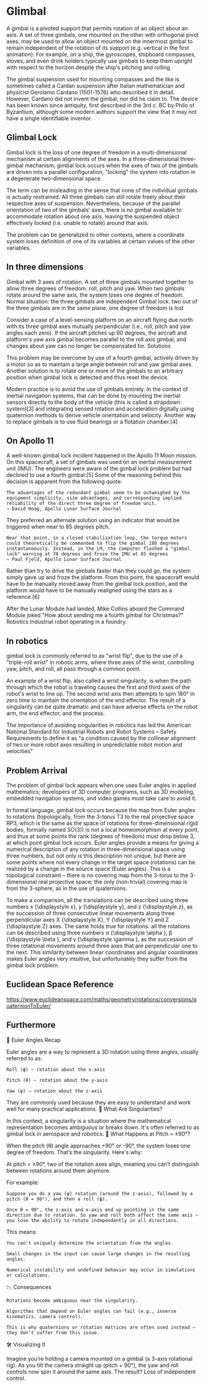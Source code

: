 # Glimbal

A gimbal is a pivoted support that permits rotation of an object about an axis. A set of three gimbals, one mounted on the other with orthogonal pivot axes, may be used to allow an object mounted on the innermost gimbal to remain independent of the rotation of its support (e.g. vertical in the first animation). For example, on a ship, the gyroscopes, shipboard compasses, stoves, and even drink holders typically use gimbals to keep them upright with respect to the horizon despite the ship's pitching and rolling.

The gimbal suspension used for mounting compasses and the like is sometimes called a Cardan suspension after Italian mathematician and physicist Gerolamo Cardano (1501–1576) who described it in detail. However, Cardano did not invent the gimbal, nor did he claim to. The device has been known since antiquity, first described in the 3rd c. BC by Philo of Byzantium, although some modern authors support the view that it may not have a single identifiable inventor.

## Glimbal Lock

Gimbal lock is the loss of one degree of freedom in a multi-dimensional mechanism at certain alignments of the axes. In a three-dimensional three-gimbal mechanism, gimbal lock occurs when the axes of two of the gimbals are driven into a parallel configuration, "locking" the system into rotation in a degenerate two-dimensional space.

The term can be misleading in the sense that none of the individual gimbals is actually restrained. All three gimbals can still rotate freely about their respective axes of suspension. Nevertheless, because of the parallel orientation of two of the gimbals' axes, there is no gimbal available to accommodate rotation about one axis, leaving the suspended object effectively locked (i.e. unable to rotate) around that axis.

The problem can be generalized to other contexts, where a coordinate system loses definition of one of its variables at certain values of the other variables.

## In three dimensions

Gimbal with 3 axes of rotation. A set of three gimbals mounted together to allow three degrees of freedom: roll, pitch and yaw. When two gimbals rotate around the same axis, the system loses one degree of freedom.
Normal situation: the three gimbals are independent
Gimbal lock: two out of the three gimbals are in the same plane, one degree of freedom is lost

Consider a case of a level-sensing platform on an aircraft flying due north with its three gimbal axes mutually perpendicular (i.e., roll, pitch and yaw angles each zero). If the aircraft pitches up 90 degrees, the aircraft and platform's yaw axis gimbal becomes parallel to the roll axis gimbal, and changes about yaw can no longer be compensated for.
Solutions

This problem may be overcome by use of a fourth gimbal, actively driven by a motor so as to maintain a large angle between roll and yaw gimbal axes. Another solution is to rotate one or more of the gimbals to an arbitrary position when gimbal lock is detected and thus reset the device.

Modern practice is to avoid the use of gimbals entirely. In the context of inertial navigation systems, that can be done by mounting the inertial sensors directly to the body of the vehicle (this is called a strapdown system)[3] and integrating sensed rotation and acceleration digitally using quaternion methods to derive vehicle orientation and velocity. Another way to replace gimbals is to use fluid bearings or a flotation chamber.[4]

## On Apollo 11

A well-known gimbal lock incident happened in the Apollo 11 Moon mission. On this spacecraft, a set of gimbals was used on an inertial measurement unit (IMU). The engineers were aware of the gimbal lock problem but had declined to use a fourth gimbal.[5] Some of the reasoning behind this decision is apparent from the following quote:

    The advantages of the redundant gimbal seem to be outweighed by the equipment simplicity, size advantages, and corresponding implied reliability of the direct three degree of freedom unit.
    — David Hoag, Apollo Lunar Surface Journal

They preferred an alternate solution using an indicator that would be triggered when near to 85 degrees pitch.

    Near that point, in a closed stabilization loop, the torque motors could theoretically be commanded to flip the gimbal 180 degrees instantaneously. Instead, in the LM, the computer flashed a "gimbal lock" warning at 70 degrees and froze the IMU at 85 degrees
    — Paul Fjeld, Apollo Lunar Surface Journal

Rather than try to drive the gimbals faster than they could go, the system simply gave up and froze the platform. From this point, the spacecraft would have to be manually moved away from the gimbal lock position, and the platform would have to be manually realigned using the stars as a reference.[6]

After the Lunar Module had landed, Mike Collins aboard the Command Module joked "How about sending me a fourth gimbal for Christmas?"
Robotics
Industrial robot operating in a foundry.

## In robotics

 gimbal lock is commonly referred to as "wrist flip", due to the use of a "triple-roll wrist" in robotic arms, where three axes of the wrist, controlling yaw, pitch, and roll, all pass through a common point.

An example of a wrist flip, also called a wrist singularity, is when the path through which the robot is traveling causes the first and third axes of the robot's wrist to line up. The second wrist axis then attempts to spin 180° in zero time to maintain the orientation of the end effector. The result of a singularity can be quite dramatic and can have adverse effects on the robot arm, the end effector, and the process.

The importance of avoiding singularities in robotics has led the American National Standard for Industrial Robots and Robot Systems – Safety Requirements to define it as "a condition caused by the collinear alignment of two or more robot axes resulting in unpredictable robot motion and velocities"

## Problem Arrival

The problem of gimbal lock appears when one uses Euler angles in applied mathematics; developers of 3D computer programs, such as 3D modeling, embedded navigation systems, and video games must take care to avoid it.

In formal language, gimbal lock occurs because the map from Euler angles to rotations (topologically, from the 3-torus T3 to the real projective space RP3, which is the same as the space of rotations for three-dimensional rigid bodies, formally named SO(3)) is not a local homeomorphism at every point, and thus at some points the rank (degrees of freedom) must drop below 3, at which point gimbal lock occurs. Euler angles provide a means for giving a numerical description of any rotation in three-dimensional space using three numbers, but not only is this description not unique, but there are some points where not every change in the target space (rotations) can be realized by a change in the source space (Euler angles). This is a topological constraint – there is no covering map from the 3-torus to the 3-dimensional real projective space; the only (non-trivial) covering map is from the 3-sphere, as in the use of quaternions.

To make a comparison, all the translations can be described using three numbers x {\displaystyle x}, y {\displaystyle y}, and z {\displaystyle z}, as the succession of three consecutive linear movements along three perpendicular axes X {\displaystyle X}, Y {\displaystyle Y} and Z {\displaystyle Z} axes. The same holds true for rotations: all the rotations can be described using three numbers α {\displaystyle \alpha }, β {\displaystyle \beta }, and γ {\displaystyle \gamma }, as the succession of three rotational movements around three axes that are perpendicular one to the next. This similarity between linear coordinates and angular coordinates makes Euler angles very intuitive, but unfortunately they suffer from the gimbal lock problem.

## Euclidean Space Reference

https://www.euclideanspace.com/maths/geometry/rotations/conversions/quaternionToEuler/

## Furthermore

🧭 Euler Angles Recap

Euler angles are a way to represent a 3D rotation using three angles, usually referred to as:

    Roll (ϕ) – rotation about the x-axis

    Pitch (θ) – rotation about the y-axis

    Yaw (ψ) – rotation about the z-axis

They are commonly used because they are easy to understand and work well for many practical applications.
🤯 What Are Singularities?

In this context, a singularity is a situation where the mathematical representation becomes ambiguous or breaks down. It's often referred to as gimbal lock in aerospace and robotics.
🎯 What Happens at Pitch = ±90°?

When the pitch (θ) angle approaches +90° or -90°, the system loses one degree of freedom. That’s the singularity.
Here's why:

At pitch = ±90°, two of the rotation axes align, meaning you can’t distinguish between rotations around them anymore.

For example:

    Suppose you do a yaw (ψ) rotation (around the z-axis), followed by a pitch (θ = 90°), and then a roll (ϕ).

    Once θ = 90°, the z-axis and x-axis end up pointing in the same direction due to rotation. So yaw and roll both affect the same axis — you lose the ability to rotate independently in all directions.

This means:

    You can't uniquely determine the orientation from the angles.

    Small changes in the input can cause large changes in the resulting angles.

    Numerical instability and undefined behavior may occur in simulations or calculations.

📉 Consequences

    Rotations become ambiguous near the singularity.

    Algorithms that depend on Euler angles can fail (e.g., inverse kinematics, camera control).

    This is why quaternions or rotation matrices are often used instead — they don’t suffer from this issue.

🛠️ Visualizing It

Imagine you’re holding a camera mounted on a gimbal (a 3-axis rotational rig). As you tilt the camera straight up (pitch = 90°), the yaw and roll controls now spin it around the same axis. The result? Loss of independent control.